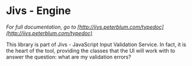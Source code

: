# Jivs - Engine

*For full documentation, go to [http://jivs.peterblum.com/typedoc](http://jivs.peterblum.com/typedoc)*

This library is part of Jivs - JavaScript Input Validation Service. In fact, it is the heart of the tool,
providing the classes that the UI will work with to answer the question: what are my validation errors?